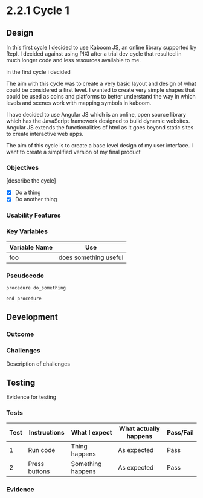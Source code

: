 # 2.2.1 Cycle 1

## Design





In this first cycle I decided to use Kaboom JS, an online library supported by Repl. I decided against using PIXI after a trial dev cycle that resulted in much longer code and less resources available to me.

in the first cycle i decided&#x20;

The aim with this cycle was to create a very basic layout and design of what could be considered a first level. I wanted to create very simple shapes that could be used as coins and platforms to better understand the way in which levels and scenes work with mapping symbols in kaboom.&#x20;

I have decided to use Angular JS which is an online, open source library which has the JavaScript framework designed to build dynamic websites. Angular JS extends the functionalities of html as it goes beyond static sites to create interactive web apps.

The aim of this cycle is to create a base level  design of my user interface. I want to create a simplified version of my final product



### Objectives

\[describe the cycle]

* [x] Do a thing
* [x] Do another thing

### Usability Features

### Key Variables

| Variable Name | Use                   |
| ------------- | --------------------- |
| foo           | does something useful |

### Pseudocode

```
procedure do_something
    
end procedure
```

## Development

### Outcome

### Challenges

Description of challenges

## Testing

Evidence for testing

### Tests

| Test | Instructions  | What I expect     | What actually happens | Pass/Fail |
| ---- | ------------- | ----------------- | --------------------- | --------- |
| 1    | Run code      | Thing happens     | As expected           | Pass      |
| 2    | Press buttons | Something happens | As expected           | Pass      |

### Evidence
